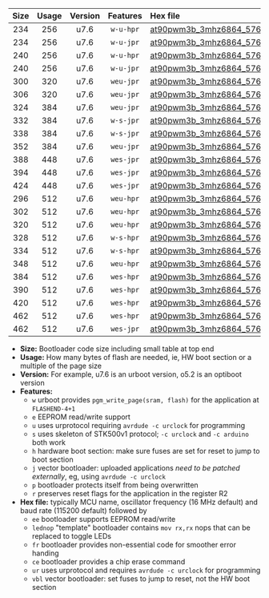 |Size|Usage|Version|Features|Hex file|
|:-:|:-:|:-:|:-:|:--|
|234|256|u7.6|`w-u-hpr`|[at90pwm3b_3mhz6864_57600bps_ur.hex](https://raw.githubusercontent.com/stefanrueger/urboot/main/bootloaders/at90pwm3b/fcpu_3mhz6864/57600_bps/at90pwm3b_3mhz6864_57600bps_ur.hex)|
|234|256|u7.6|`w-u-jpr`|[at90pwm3b_3mhz6864_57600bps_ur_vbl.hex](https://raw.githubusercontent.com/stefanrueger/urboot/main/bootloaders/at90pwm3b/fcpu_3mhz6864/57600_bps/at90pwm3b_3mhz6864_57600bps_ur_vbl.hex)|
|240|256|u7.6|`w-u-hpr`|[at90pwm3b_3mhz6864_57600bps_lednop_ur.hex](https://raw.githubusercontent.com/stefanrueger/urboot/main/bootloaders/at90pwm3b/fcpu_3mhz6864/57600_bps/at90pwm3b_3mhz6864_57600bps_lednop_ur.hex)|
|240|256|u7.6|`w-u-jpr`|[at90pwm3b_3mhz6864_57600bps_lednop_ur_vbl.hex](https://raw.githubusercontent.com/stefanrueger/urboot/main/bootloaders/at90pwm3b/fcpu_3mhz6864/57600_bps/at90pwm3b_3mhz6864_57600bps_lednop_ur_vbl.hex)|
|300|320|u7.6|`weu-jpr`|[at90pwm3b_3mhz6864_57600bps_ee_ur_vbl.hex](https://raw.githubusercontent.com/stefanrueger/urboot/main/bootloaders/at90pwm3b/fcpu_3mhz6864/57600_bps/at90pwm3b_3mhz6864_57600bps_ee_ur_vbl.hex)|
|306|320|u7.6|`weu-jpr`|[at90pwm3b_3mhz6864_57600bps_ee_lednop_ur_vbl.hex](https://raw.githubusercontent.com/stefanrueger/urboot/main/bootloaders/at90pwm3b/fcpu_3mhz6864/57600_bps/at90pwm3b_3mhz6864_57600bps_ee_lednop_ur_vbl.hex)|
|324|384|u7.6|`weu-jpr`|[at90pwm3b_3mhz6864_57600bps_ee_lednop_fr_ur_vbl.hex](https://raw.githubusercontent.com/stefanrueger/urboot/main/bootloaders/at90pwm3b/fcpu_3mhz6864/57600_bps/at90pwm3b_3mhz6864_57600bps_ee_lednop_fr_ur_vbl.hex)|
|332|384|u7.6|`w-s-jpr`|[at90pwm3b_3mhz6864_57600bps_vbl.hex](https://raw.githubusercontent.com/stefanrueger/urboot/main/bootloaders/at90pwm3b/fcpu_3mhz6864/57600_bps/at90pwm3b_3mhz6864_57600bps_vbl.hex)|
|338|384|u7.6|`w-s-jpr`|[at90pwm3b_3mhz6864_57600bps_lednop_vbl.hex](https://raw.githubusercontent.com/stefanrueger/urboot/main/bootloaders/at90pwm3b/fcpu_3mhz6864/57600_bps/at90pwm3b_3mhz6864_57600bps_lednop_vbl.hex)|
|352|384|u7.6|`weu-jpr`|[at90pwm3b_3mhz6864_57600bps_ee_lednop_fr_ce_ur_vbl.hex](https://raw.githubusercontent.com/stefanrueger/urboot/main/bootloaders/at90pwm3b/fcpu_3mhz6864/57600_bps/at90pwm3b_3mhz6864_57600bps_ee_lednop_fr_ce_ur_vbl.hex)|
|388|448|u7.6|`wes-jpr`|[at90pwm3b_3mhz6864_57600bps_ee_vbl.hex](https://raw.githubusercontent.com/stefanrueger/urboot/main/bootloaders/at90pwm3b/fcpu_3mhz6864/57600_bps/at90pwm3b_3mhz6864_57600bps_ee_vbl.hex)|
|394|448|u7.6|`wes-jpr`|[at90pwm3b_3mhz6864_57600bps_ee_lednop_vbl.hex](https://raw.githubusercontent.com/stefanrueger/urboot/main/bootloaders/at90pwm3b/fcpu_3mhz6864/57600_bps/at90pwm3b_3mhz6864_57600bps_ee_lednop_vbl.hex)|
|424|448|u7.6|`wes-jpr`|[at90pwm3b_3mhz6864_57600bps_ee_lednop_fr_vbl.hex](https://raw.githubusercontent.com/stefanrueger/urboot/main/bootloaders/at90pwm3b/fcpu_3mhz6864/57600_bps/at90pwm3b_3mhz6864_57600bps_ee_lednop_fr_vbl.hex)|
|296|512|u7.6|`weu-hpr`|[at90pwm3b_3mhz6864_57600bps_ee_ur.hex](https://raw.githubusercontent.com/stefanrueger/urboot/main/bootloaders/at90pwm3b/fcpu_3mhz6864/57600_bps/at90pwm3b_3mhz6864_57600bps_ee_ur.hex)|
|302|512|u7.6|`weu-hpr`|[at90pwm3b_3mhz6864_57600bps_ee_lednop_ur.hex](https://raw.githubusercontent.com/stefanrueger/urboot/main/bootloaders/at90pwm3b/fcpu_3mhz6864/57600_bps/at90pwm3b_3mhz6864_57600bps_ee_lednop_ur.hex)|
|320|512|u7.6|`weu-hpr`|[at90pwm3b_3mhz6864_57600bps_ee_lednop_fr_ur.hex](https://raw.githubusercontent.com/stefanrueger/urboot/main/bootloaders/at90pwm3b/fcpu_3mhz6864/57600_bps/at90pwm3b_3mhz6864_57600bps_ee_lednop_fr_ur.hex)|
|328|512|u7.6|`w-s-hpr`|[at90pwm3b_3mhz6864_57600bps.hex](https://raw.githubusercontent.com/stefanrueger/urboot/main/bootloaders/at90pwm3b/fcpu_3mhz6864/57600_bps/at90pwm3b_3mhz6864_57600bps.hex)|
|334|512|u7.6|`w-s-hpr`|[at90pwm3b_3mhz6864_57600bps_lednop.hex](https://raw.githubusercontent.com/stefanrueger/urboot/main/bootloaders/at90pwm3b/fcpu_3mhz6864/57600_bps/at90pwm3b_3mhz6864_57600bps_lednop.hex)|
|348|512|u7.6|`weu-hpr`|[at90pwm3b_3mhz6864_57600bps_ee_lednop_fr_ce_ur.hex](https://raw.githubusercontent.com/stefanrueger/urboot/main/bootloaders/at90pwm3b/fcpu_3mhz6864/57600_bps/at90pwm3b_3mhz6864_57600bps_ee_lednop_fr_ce_ur.hex)|
|384|512|u7.6|`wes-hpr`|[at90pwm3b_3mhz6864_57600bps_ee.hex](https://raw.githubusercontent.com/stefanrueger/urboot/main/bootloaders/at90pwm3b/fcpu_3mhz6864/57600_bps/at90pwm3b_3mhz6864_57600bps_ee.hex)|
|390|512|u7.6|`wes-hpr`|[at90pwm3b_3mhz6864_57600bps_ee_lednop.hex](https://raw.githubusercontent.com/stefanrueger/urboot/main/bootloaders/at90pwm3b/fcpu_3mhz6864/57600_bps/at90pwm3b_3mhz6864_57600bps_ee_lednop.hex)|
|420|512|u7.6|`wes-hpr`|[at90pwm3b_3mhz6864_57600bps_ee_lednop_fr.hex](https://raw.githubusercontent.com/stefanrueger/urboot/main/bootloaders/at90pwm3b/fcpu_3mhz6864/57600_bps/at90pwm3b_3mhz6864_57600bps_ee_lednop_fr.hex)|
|462|512|u7.6|`wes-hpr`|[at90pwm3b_3mhz6864_57600bps_ee_lednop_fr_ce.hex](https://raw.githubusercontent.com/stefanrueger/urboot/main/bootloaders/at90pwm3b/fcpu_3mhz6864/57600_bps/at90pwm3b_3mhz6864_57600bps_ee_lednop_fr_ce.hex)|
|462|512|u7.6|`wes-jpr`|[at90pwm3b_3mhz6864_57600bps_ee_lednop_fr_ce_vbl.hex](https://raw.githubusercontent.com/stefanrueger/urboot/main/bootloaders/at90pwm3b/fcpu_3mhz6864/57600_bps/at90pwm3b_3mhz6864_57600bps_ee_lednop_fr_ce_vbl.hex)|

- **Size:** Bootloader code size including small table at top end
- **Usage:** How many bytes of flash are needed, ie, HW boot section or a multiple of the page size
- **Version:** For example, u7.6 is an urboot version, o5.2 is an optiboot version
- **Features:**
  + `w` urboot provides `pgm_write_page(sram, flash)` for the application at `FLASHEND-4+1`
  + `e` EEPROM read/write support
  + `u` uses urprotocol requiring `avrdude -c urclock` for programming
  + `s` uses skeleton of STK500v1 protocol; `-c urclock` and `-c arduino` both work
  + `h` hardware boot section: make sure fuses are set for reset to jump to boot section
  + `j` vector bootloader: uploaded applications *need to be patched externally*, eg, using `avrdude -c urclock`
  + `p` bootloader protects itself from being overwritten
  + `r` preserves reset flags for the application in the register R2
- **Hex file:** typically MCU name, oscillator frequency (16 MHz default) and baud rate (115200 default) followed by
  + `ee` bootloader supports EEPROM read/write
  + `lednop` "template" bootloader contains `mov rx,rx` nops that can be replaced to toggle LEDs
  + `fr` bootloader provides non-essential code for smoother error handing
  + `ce` bootloader provides a chip erase command
  + `ur` uses urprotocol and requires `avrdude -c urclock` for programming
  + `vbl` vector bootloader: set fuses to jump to reset, not the HW boot section
